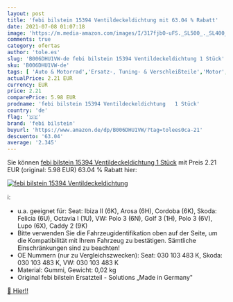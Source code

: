 ```yaml
---
layout: post
title: 'febi bilstein 15394 Ventildeckeldichtung mit 63.04 % Rabatt'
date: 2021-07-08 01:07:18
image: 'https://m.media-amazon.com/images/I/317fjbO-uFS._SL500_._SL400_.jpg'
comments: true
category: ofertas
author: 'tole.es'
slug: 'B006DHU1VW-de febi bilstein 15394 Ventildeckeldichtung 1 Stück'
sku: 'B006DHU1VW-de'
tags: [ 'Auto & Motorrad','Ersatz-, Tuning- & Verschleißteile','Motor','Motorteile','Zylinderkopfdichtungen','febi bilstein', ]
actualPrice: 2.21 EUR
currency: EUR
price: 2.21
comparePrice: 5.98 EUR
prodname: 'febi bilstein 15394 Ventildeckeldichtung   1 Stück'
country: 'de'
flag: '🇩🇪'
brand: 'febi bilstein'
buyurl: 'https://www.amazon.de/dp/B006DHU1VW/?tag=tolees0ca-21'
descuento: '63.04'
average: '2.345'
---
```


Sie können [febi bilstein 15394 Ventildeckeldichtung   1 Stück](https://www.amazon.de/dp/B006DHU1VW/?tag=tolees0ca-21) mit Preis 2.21 EUR (original: 5.98 EUR) 63.04 % Rabatt hier:

[![febi bilstein 15394 Ventildeckeldichtung](https://m.media-amazon.com/images/I/317fjbO-uFS._SL500_._SL400_.jpg)](https://www.amazon.de/dp/B006DHU1VW/?tag=tolees0ca-21)

ℹ️:

- u.a. geeignet für: Seat: Ibiza II (6K), Arosa (6H), Cordoba (6K), Skoda: Felicia (6U), Octavia I (1U), VW: Polo 3 (6N), Golf 3 (1H), Polo 3 (6V), Lupo (6X), Caddy 2 (9K)
- Bitte verwenden Sie die Fahrzeugidentifikation oben auf der Seite, um die Kompatibilität mit Ihrem Fahrzeug zu bestätigen. Sämtliche Einschränkungen sind zu beachten!
- OE Nummern (nur zu Vergleichszwecken): Seat: 030 103 483 K, Skoda: 030 103 483 K, VW: 030 103 483 K
- Material: Gummi, Gewicht: 0,02 kg
- Original febi bilstein Ersatzteil - Solutions „Made in Germany"

[🛒 Hier!!](https://www.amazon.de/dp/B006DHU1VW/?tag=tolees0ca-21)

